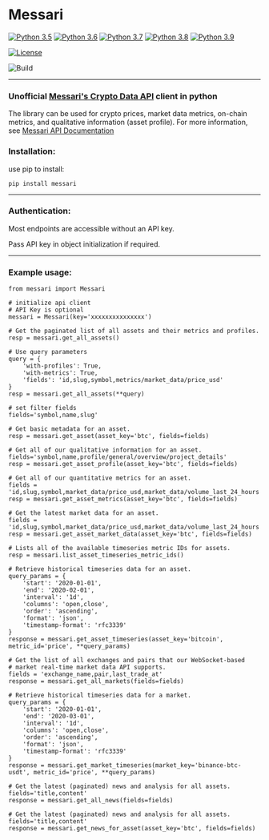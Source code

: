 # Messari

[![Python 3.5](https://img.shields.io/badge/python-3.5-blue.svg)](https://www.python.org/downloads/release/python-350/)
[![Python 3.6](https://img.shields.io/badge/python-3.6-blue.svg)](https://www.python.org/downloads/release/python-360/)
[![Python 3.7](https://img.shields.io/badge/python-3.7-blue.svg)](https://www.python.org/downloads/release/python-370/)
[![Python 3.8](https://img.shields.io/badge/python-3.8-blue.svg)](https://www.python.org/downloads/release/python-380/)
[![Python 3.9](https://img.shields.io/badge/python-3.9-blue.svg)](https://www.python.org/downloads/release/python-390/)

[![License](https://img.shields.io/badge/License-Apache%202.0-blue.svg)](https://opensource.org/licenses/Apache-2.0)

![Build](https://github.com/itzmestar/Messari/workflows/Build/badge.svg)


-------

### Unofficial [Messari's Crypto Data API](https://messari.io/) client in python
The library can be used for crypto prices, market data metrics, on-chain metrics, and qualitative information (asset profile).
For more information, see [Messari API Documentation](https://messari.io/api/docs)

### Installation:
use pip to install:
``` 
pip install messari
```
-----------

### Authentication:

Most endpoints are accessible without an API key.

Pass API key in object initialization if required.

-----------

### Example usage:
```
from messari import Messari

# initialize api client
# API Key is optional
messari = Messari(key='xxxxxxxxxxxxxxx')

# Get the paginated list of all assets and their metrics and profiles.
resp = messari.get_all_assets()

# Use query parameters
query = {
    'with-profiles': True,
    'with-metrics': True,
    'fields': 'id,slug,symbol,metrics/market_data/price_usd'
}
resp = messari.get_all_assets(**query)

# set filter fields
fields='symbol,name,slug'

# Get basic metadata for an asset.
resp = messari.get_asset(asset_key='btc', fields=fields)

# Get all of our qualitative information for an asset.
fields='symbol,name,profile/general/overview/project_details'
resp = messari.get_asset_profile(asset_key='btc', fields=fields)

# Get all of our quantitative metrics for an asset.
fields = 'id,slug,symbol,market_data/price_usd,market_data/volume_last_24_hours'
resp = messari.get_asset_metrics(asset_key='btc', fields=fields)

# Get the latest market data for an asset.
fields = 'id,slug,symbol,market_data/price_usd,market_data/volume_last_24_hours'
resp = messari.get_asset_market_data(asset_key='btc', fields=fields)

# Lists all of the available timeseries metric IDs for assets.
resp = messari.list_asset_timeseries_metric_ids()

# Retrieve historical timeseries data for an asset.
query_params = {
    'start': '2020-01-01',
    'end': '2020-02-01',
    'interval': '1d',
    'columns': 'open,close',
    'order': 'ascending',
    'format': 'json',
    'timestamp-format': 'rfc3339'
}
response = messari.get_asset_timeseries(asset_key='bitcoin', metric_id='price', **query_params)

# Get the list of all exchanges and pairs that our WebSocket-based
# market real-time market data API supports.
fields = 'exchange_name,pair,last_trade_at'
response = messari.get_all_markets(fields=fields)

# Retrieve historical timeseries data for a market.
query_params = {
    'start': '2020-01-01',
    'end': '2020-03-01',
    'interval': '1d',
    'columns': 'open,close',
    'order': 'ascending',
    'format': 'json',
    'timestamp-format': 'rfc3339'
}
response = messari.get_market_timeseries(market_key='binance-btc-usdt', metric_id='price', **query_params)

# Get the latest (paginated) news and analysis for all assets.
fields='title,content'
response = messari.get_all_news(fields=fields)

# Get the latest (paginated) news and analysis for all assets.
fields='title,content'
response = messari.get_news_for_asset(asset_key='btc', fields=fields)
```
